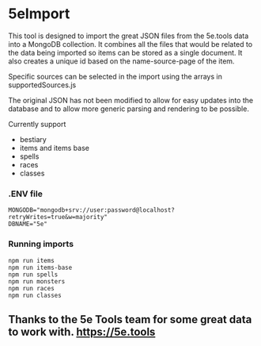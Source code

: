 # 5eImport

This tool is designed to import the great JSON files from the 5e.tools data into a MongoDB collection. It combines all the files that would be related to the data being imported so items can be stored as a single document.
It also creates a unique id based on the name-source-page of the item.

Specific sources can be selected in the import using the arrays in supportedSources.js

The original JSON has not been modified to allow for easy updates into the database and to allow more generic parsing and rendering to be possible.

Currently support

- bestiary
- items and items base
- spells
- races
- classes

### .ENV file

```
MONGODB="mongodb+srv://user:password@localhost?retryWrites=true&w=majority"
DBNAME="5e"
```

### Running imports

```
npm run items
npm run items-base
npm run spells
npm run monsters
npm run races
npm run classes
```

## Thanks to the 5e Tools team for some great data to work with. https://5e.tools
